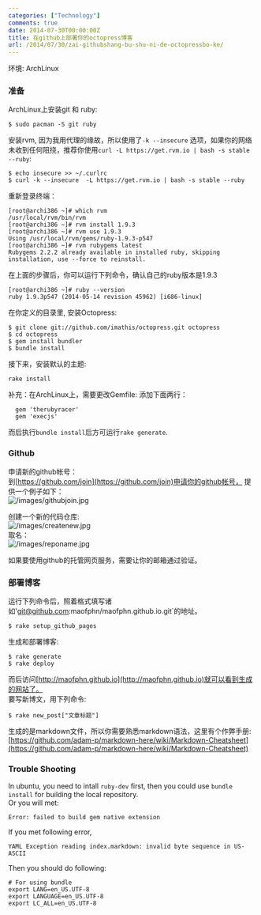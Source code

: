 ```yaml
---
categories: ["Technology"]
comments: true
date: 2014-07-30T00:00:00Z
title: 在github上部署你的octopress博客
url: /2014/07/30/zai-githubshang-bu-shu-ni-de-octopressbo-ke/
---
```


环境: ArchLinux    
### 准备
ArchLinux上安装git 和 ruby:    

```
$ sudo pacman -S git ruby 

```
安装rvm, 因为我用代理的缘故，所以使用了`-k --insecure` 选项，如果你的网络未收到任何阻挠，推荐你使用`curl -L https://get.rvm.io | bash -s stable --ruby`:      

```
$ echo insecure >> ~/.curlrc
$ curl -k --insecure  -L https://get.rvm.io | bash -s stable --ruby

```
重新登录终端：    

```
[root@archi386 ~]# which rvm
/usr/local/rvm/bin/rvm
[root@archi386 ~]# rvm install 1.9.3
[root@archi386 ~]# rvm use 1.9.3
Using /usr/local/rvm/gems/ruby-1.9.3-p547
[root@archi386 ~]# rvm rubygems latest
Rubygems 2.2.2 already available in installed ruby, skipping installation, use --force to reinstall.

```
在上面的步骤后，你可以运行下列命令，确认自己的ruby版本是1.9.3    

```
[root@archi386 ~]# ruby --version
ruby 1.9.3p547 (2014-05-14 revision 45962) [i686-linux]

```

在你定义的目录里, 安装Octopress:     

```
$ git clone git://github.com/imathis/octopress.git octopress
$ cd octopress
$ gem install bundler
$ bundle install

```
接下来，安装默认的主题:    

```
rake install

```
补充：在ArchLinux上，需要更改Gemfile: 添加下面两行：    

```
  gem 'therubyracer'
  gem 'execjs'

```
而后执行`bundle install`后方可运行`rake generate`.     

### Github
申请新的github帐号：    
到[https://github.com/join](https://github.com/join)申请你的github帐号， 提供一个例子如下：     
![/images/githubjoin.jpg](/images/githubjoin.jpg)

创建一个新的代码仓库:    
![/images/createnew.jpg](/images/createnew.jpg)    
取名：    
![/images/reponame.jpg](/images/reponame.jpg)    

如果要使用github的托管网页服务，需要让你的邮箱通过验证。       

### 部署博客
运行下列命令后，照着格式填写诸如'git@github.com:maofphn/maofphn.github.io.git`的地址。    

```
$ rake setup_github_pages

```
生成和部署博客:    

```
$ rake generate
$ rake deploy

```
而后访问[http://maofphn.github.io](http://maofphn.github.io)就可以看到生成的网站了。    
要写新博文，用下列命令:    

```
$ rake new_post["文章标题"]

```
生成的是markdown文件，所以你需要熟悉markdown语法，这里有个作弊手册:    
[https://github.com/adam-p/markdown-here/wiki/Markdown-Cheatsheet](https://github.com/adam-p/markdown-here/wiki/Markdown-Cheatsheet)


### Trouble Shooting
In ubuntu, you need to intall `ruby-dev` first, then you could use `bundle install` for building the local repository.      
Or you will met:    

```
Error: failed to build gem native extension

```
If you met following error,      

```
YAML Exception reading index.markdown: invalid byte sequence in US-ASCII

```
Then you should do following:    

```
# For using bundle
export LANG=en_US.UTF-8
export LANGUAGE=en_US.UTF-8
export LC_ALL=en_US.UTF-8
```
